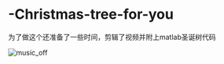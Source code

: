 # -Christmas-tree-for-you
为了做这个还准备了一些时间，剪辑了视频并附上matlab圣诞树代码

![music_off](https://user-images.githubusercontent.com/69752143/147310025-abf3dbf7-f069-4a03-8828-f05dc6cd2ec7.png)
